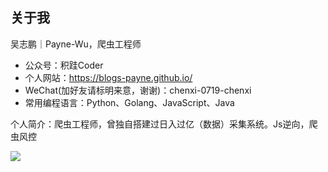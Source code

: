## 关于我

吴志鹏｜Payne-Wu，爬虫工程师

- 公众号：积跬Coder
- 个人网站：https://blogs-payne.github.io/
- WeChat(加好友请标明来意，谢谢)：chenxi-0719-chenxi
- 常用编程语言：Python、Golang、JavaScript、Java

个人简介：爬虫工程师，曾独自搭建过日入过亿（数据）采集系统。Js逆向，爬虫风控

<img src="img1.png"/>
